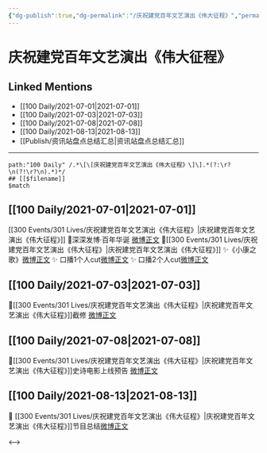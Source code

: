 ```yaml
---
{"dg-publish":true,"dg-permalink":"/庆祝建党百年文艺演出《伟大征程》","permalink":"/庆祝建党百年文艺演出《伟大征程》/","created":"2023-04-09T22:12:58.913+08:00","updated":"2023-04-10T16:20:22.384+08:00"}
---
```


# 庆祝建党百年文艺演出《伟大征程》

## Linked Mentions
- [[100 Daily/2021-07-01\|2021-07-01]]
- [[100 Daily/2021-07-03\|2021-07-03]]
- [[100 Daily/2021-07-08\|2021-07-08]]
- [[100 Daily/2021-08-13\|2021-08-13]]
- [[Publish/资讯站盘点总结汇总\|资讯站盘点总结汇总]]


---

```expander
path:"100 Daily" /.*\[\[庆祝建党百年文艺演出《伟大征程》\]\].*(?:\r?\n(?!\r?\n).*)*/
## [[$filename]]
$match
```
## [[100 Daily/2021-07-01\|2021-07-01]]
[[300 Events/301 Lives/庆祝建党百年文艺演出《伟大征程》\|庆祝建党百年文艺演出《伟大征程》]]
💫深深发博·百年华诞 [微博正文](https://m.weibo.cn/6466290670/4653951880529261)
💫[[300 Events/301 Lives/庆祝建党百年文艺演出《伟大征程》\|庆祝建党百年文艺演出《伟大征程》]]
✨《小康之歌》[微博正文](https://m.weibo.cn/6466290670/4654265975442270)
✨ 口播1个人cut[微博正文](https://m.weibo.cn/6466290670/4654290167402003)
✨ 口播2个人cut[微博正文](https://m.weibo.cn/6466290670/4654301895463519)
## [[100 Daily/2021-07-03\|2021-07-03]]
🌟[[300 Events/301 Lives/庆祝建党百年文艺演出《伟大征程》\|庆祝建党百年文艺演出《伟大征程》]]截修 [微博正文](https://m.weibo.cn/6466290670/4654976804588828)
## [[100 Daily/2021-07-08\|2021-07-08]]
🌟[[300 Events/301 Lives/庆祝建党百年文艺演出《伟大征程》\|庆祝建党百年文艺演出《伟大征程》]]史诗电影上线预告 [微博正文](https://m.weibo.cn/6466290670/4656698885409156)
## [[100 Daily/2021-08-13\|2021-08-13]]
🌟 [[300 Events/301 Lives/庆祝建党百年文艺演出《伟大征程》\|庆祝建党百年文艺演出《伟大征程》]]节目总结[微博正文](https://m.weibo.cn/6466290670/4669846559918664)

<-->